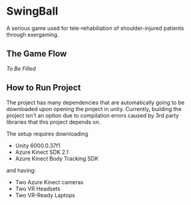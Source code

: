 # SwingBall
A serious game used for tele-rehabiliation of shoulder-injured patients through exergaming.

## The Game Flow
*To Be Filled*

## How to Run Project
The project has many dependencies that are automatically going to be downloaded upon opening the project in unity. Currently, building the project isn't an option due to compilation errors caused by 3rd party libraries that this project depends on.

The setup requires downloading
- Unity 6000.0.37f1
- Azure Kinect SDK 2.1
- Azure Kinect Body Tracking SDK

and having:
- Two Azure Kinect cameras
- Two VR Headsets
- Two VR-Ready Laptops 
